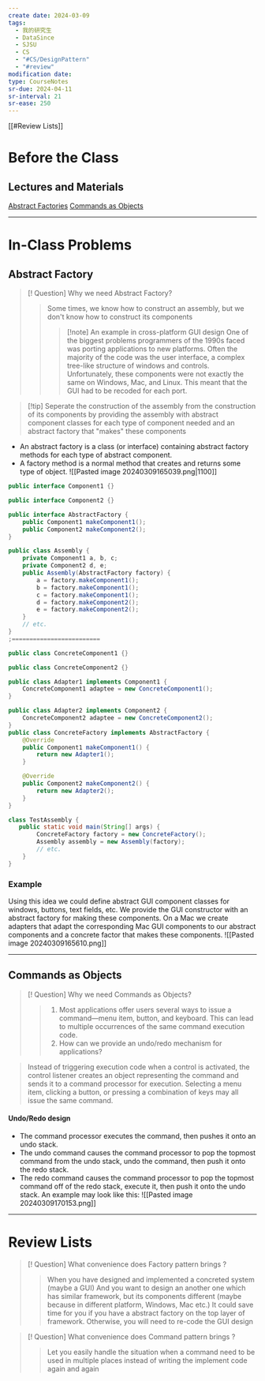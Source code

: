 ```yaml
---
create date: 2024-03-09
tags:
  - 我的研究生
  - DataSince
  - SJSU
  - CS
  - "#CS/DesignPattern"
  - "#review"
modification date: 
type: CourseNotes
sr-due: 2024-04-11
sr-interval: 21
sr-ease: 250
---
```

[[#Review Lists]]
# Before the Class
## Lectures and Materials
[Abstract Factories](https://www.cs.sjsu.edu/faculty/pearce/modules/lectures/ood4/patterns/factories/index.htm)
[Commands as Objects](https://www.cs.sjsu.edu/faculty/pearce/modules/lectures/ood4/patterns/Commands/index.htm)

---
# In-Class Problems
## Abstract Factory
> [! Question] Why we need Abstract Factory?
>> Some times, we know how to construct an assembly, but we don't know how to construct its components
>>>[!note] An example in cross-platform GUI design
>>> One of the biggest problems programmers of the 1990s faced was porting applications to new platforms. Often the majority of the code was the user interface, a complex tree-like structure of windows and controls. Unfortunately, these components were not exactly the same on Windows, Mac, and Linux. This meant that the GUI had to be recoded for each port.

>[!tip] Seperate the construction of the assembly from the construction of its components by providing the assembly with abstract component classes for each type of component needed and an abstract factory that "makes" these components

- An abstract factory is a class (or interface) containing abstract factory methods for each type of abstract component.
- A factory method is a normal method that creates and returns some type of object.
![[Pasted image 20240309165039.png|1100]]

```Java
public interface Component1 {}

public interface Component2 {}

public interface AbstractFactory {
    public Component1 makeComponent1();
    public Component2 makeComponent2();
}

public class Assembly {
    private Component1 a, b, c;
    private Component2 d, e;
    public Assembly(AbstractFactory factory) {
        a = factory.makeComponent1();
        b = factory.makeComponent1();
        c = factory.makeComponent1();
        d = factory.makeComponent2();
        e = factory.makeComponent2();
    }
    // etc.
}
;=========================

public class ConcreteComponent1 {}

public class ConcreteComponent2 {}

public class Adapter1 implements Component1 {
	ConcreteComponent1 adaptee = new ConcreteComponent1();
}

public class Adapter2 implements Component2 {
	ConcreteComponent2 adaptee = new ConcreteComponent2();
}
public class ConcreteFactory implements AbstractFactory {
    @Override
    public Component1 makeComponent1() {
        return new Adapter1();
    }

    @Override
    public Component2 makeComponent2() {
        return new Adapter2();
    }
}

class TestAssembly {
   public static void main(String[] args) {
        ConcreteFactory factory = new ConcreteFactory();
        Assembly assembly = new Assembly(factory);
        // etc.
    }
}
```

### Example
Using this idea we could define abstract GUI component classes for windows, buttons, text fields, etc. We provide the GUI constructor with an abstract factory for making these components. On a Mac we create adapters that adapt the corresponding Mac GUI components to our abstract components and a concrete factor that makes these components.
![[Pasted image 20240309165610.png]]

---
## Commands as Objects
> [! Question] Why we need Commands as Objects?
>> 1. Most applications offer users several ways to issue a command—menu item, button, and keyboard. This can lead to multiple occurrences of the same command execution code.
>> 2. How can we provide an undo/redo mechanism for applications?

> Instead of triggering execution code when a control is activated, the control listener creates an object representing the command and sends it to a command processor for execution.
> Selecting a menu item, clicking a button, or pressing a combination of keys may all issue the same command.

#### Undo/Redo design
- The command processor executes the command, then pushes it onto an undo stack.
- The undo command causes the command processor to pop the topmost command from the undo stack, undo the command, then push it onto the redo stack.
- The redo command causes the command processor to pop the topmost command off of the redo stack, execute it, then push it onto the undo stack.
An example may look like this:
![[Pasted image 20240309170153.png]]

---
# Review Lists
>[! Question] What convenience does Factory pattern brings ?
>> When you have designed and implemented a concreted system (maybe a GUI)
>> And you want to design an another one which has similar framework, but its components different (maybe because in different platform, Windows, Mac etc.) It could save time for you if you have a abstract factory on the top layer of framework. Otherwise, you will need to re-code the GUI design 

>[! Question] What convenience does Command pattern brings ?
>> Let you easily handle the situation when a command need to be used in multiple places instead of writing the implement code again and again